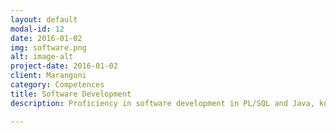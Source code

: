 ```yaml
---
layout: default
modal-id: 12
date: 2016-01-02
img: software.png
alt: image-alt
project-date: 2016-01-02
client: Marangoni
category: Competences
title: Software Development
description: Proficiency in software development in PL/SQL and Java, knowledge of several programming languages like PHP and JavaScript. Experience with variuos XML-based technologies and JSON. Test driven development.

---
```


